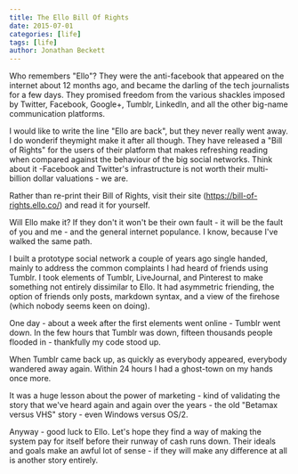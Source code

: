 ```yaml
---
title: The Ello Bill Of Rights
date: 2015-07-01
categories: [life]
tags: [life]
author: Jonathan Beckett
---
```


Who remembers "Ello"? They were the anti-facebook that appeared on the internet about 12 months ago, and became the darling of the tech journalists for a few days. They promised freedom from the various shackles imposed by Twitter, Facebook, Google+, Tumblr, LinkedIn, and all the other big-name communication platforms.

I would like to write the line "Ello are back", but they never really went away. I do wonderif theymight make it after all though. They have released a "Bill of Rights" for the users of their platform that makes refreshing reading when compared against the behaviour of the big social networks. Think about it -Facebook and Twitter's infrastructure is not worth their multi-billion dollar valuations - we are.

Rather than re-print their Bill of Rights, visit their site (https://bill-of-rights.ello.co/) and read it for yourself.

Will Ello make it? If they don't it won't be their own fault - it will be the fault of you and me - and the general internet populance. I know, because I've walked the same path.

I built a prototype social network a couple of years ago single handed, mainly to address the common complaints I had heard of friends using Tumblr. I took elements of Tumblr, LiveJournal, and Pinterest to make something not entirely dissimilar to Ello. It had asymmetric friending, the option of friends only posts, markdown syntax, and a view of the firehose (which nobody seems keen on doing).

One day - about a week after the first elements went online - Tumblr went down. In the few hours that Tumblr was down, fifteen thousands people flooded in - thankfully my code stood up.

When Tumblr came back up, as quickly as everybody appeared, everybody wandered away again. Within 24 hours I had a ghost-town on my hands once more.

It was a huge lesson about the power of marketing - kind of validating the story that we've heard again and again over the years - the old "Betamax versus VHS" story - even Windows versus OS/2.

Anyway - good luck to Ello. Let's hope they find a way of making the system pay for itself before their runway of cash runs down. Their ideals and goals make an awful lot of sense - if they will make any difference at all is another story entirely.